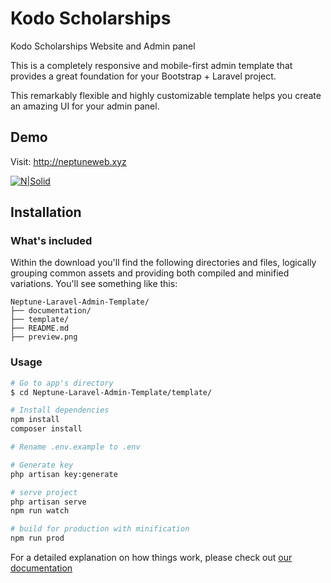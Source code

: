 # Kodo Scholarships


Kodo Scholarships Website and Admin panel

This is a completely responsive and mobile-first admin template that provides a great foundation for your Bootstrap + Laravel project.

This remarkably flexible and highly customizable template helps you create an amazing UI for your admin panel.

## Demo

Visit: http://neptuneweb.xyz

[![N|Solid](preview.png)](http://neptuneweb.xyz)

## Installation

### What's included

Within the download you'll find the following directories and files, logically grouping common assets and providing both compiled and minified variations. You'll see something like this:

```
Neptune-Laravel-Admin-Template/
├── documentation/
├── template/
├── README.md
├── preview.png

```

### Usage

``` bash
# Go to app's directory
$ cd Neptune-Laravel-Admin-Template/template/

# Install dependencies
npm install
composer install

# Rename .env.example to .env

# Generate key
php artisan key:generate

# serve project
php artisan serve
npm run watch

# build for production with minification
npm run prod
```

For a detailed explanation on how things work, please check out [our documentation]()
